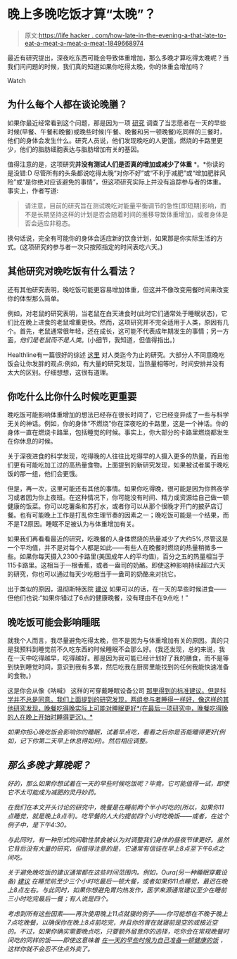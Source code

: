 # 晚上多晚吃饭才算“太晚”？

> 原文:[https://life hacker . com/how-late-in-the-evening-a-that-late-to-eat-a-meat-a-meat-a-meat-1849668974](https://lifehacker.com/how-late-in-the-evening-is-too-late-to-eat-a-meal-1849668974)

最近有研究提出，深夜吃东西可能会导致体重增加，那么多晚才算吃得太晚呢？当我们问问题的时候，我们真的知道如果你吃得太晚，你的体重会增加吗？

Watch

## 为什么每个人都在谈论晚膳？

如果你最近经常看到这个问题，那是因为一项 [研究](https://www.cell.com/cell-metabolism/fulltext/S1550-4131(22)00397-7) 调查了当志愿者在一天的早些时候(早餐、午餐和晚餐)或晚些时候(午餐、晚餐和另一顿晚餐)吃同样的三餐时，他们的身体会发生什么。研究人员说，他们发现晚吃的人更饿，燃烧的卡路里更少，他们的脂肪细胞表达与脂肪增加有关的基因。

值得注意的是，这项研究**并没有测试人们是否真的增加或减少了体重** *。*你读的是没错:D 尽管所有的头条都说吃得太晚“对你不好”或“不利于减肥”或“增加肥胖风险”或“是你绝对应该避免的事情”，但这项研究实际上并没有追踪参与者的体重。事实上，作者写道:

> 请注意，目前的研究旨在测试晚吃对能量平衡调节的急性[即短期]影响，而不是长期坚持这样的计划是否会随着时间的推移导致体重增加，或者身体是否会适应非稳态。

换句话说，完全有可能你的身体会适应新的饮食计划，如果那是你实际生活的方式。(这项研究的参与者一次只按照指定的时间表吃六天。)

## 其他研究对晚吃饭有什么看法？

还有其他研究表明，晚吃饭可能更容易增加体重，但这并不像改变用餐时间来改变你的体型那么简单。

例如，对老鼠的研究表明，当老鼠在白天进食时(此时它们通常处于睡眠状态)，它们比在晚上进食的老鼠增重更快。然而，这项研究并不完全适用于人类，原因有几个。首先，老鼠通常很年轻，还在成长，这可能不代表成年期发生的事情；另一方面，*他们是老鼠而不是人类*。(小细节，我知道，但值得指出。)

Healthline有一篇很好的综述 [这里](https://www.healthline.com/nutrition/eating-at-night#circadian-rhythm) 对人类迄今为止的研究。大部分人不同意晚吃饭会让你发胖的观点:例如，有大量的研究发现，当热量相等时，时间安排并没有太大的区别。仔细想想，这很有道理。

## 你吃什么比你什么时候吃更重要

晚吃饭可能影响体重增加的想法已经存在很长时间了，它已经变异成了一些与科学无关的神话。例如，你的身体“不燃烧”你在深夜吃的卡路里，这是一个神话。你的身体一直在燃烧卡路里，包括睡觉的时候。事实上，你大部分的卡路里燃烧都发生在你休息的时候。

关于深夜进食的科学发现，吃得晚的人往往比吃得早的人摄入更多的热量，而且他们更有可能吃加工过的高热量食物。上面提到的新研究发现，如果被试者属于晚吃饭的那一组，他们会更饿。

但是，再一次，这里可能还有其他的事情。如果你吃得晚，很可能是因为你熬夜学习或者因为你上夜班。在这种情况下，你可能没有时间、精力或资源给自己做一顿健康的饭菜。你可以吃薯条和苏打水，或者你可以从那个很晚才开门的披萨店订餐。也有可能晚上工作是打乱你生理节奏的因素之一；晚吃饭可能是一个结果，而不是T2原因。睡眠不足被认为与体重增加有关。

如果我们再看看最近的研究，吃晚餐的人身体燃烧的热量减少了大约5%,尽管这是一个平均值，并不是对每个人都是如此——有些人在晚餐时燃烧的热量稍微多一些。如果你每天摄入2300卡路里(美国成年人的平均值)，百分之五的热量相当于115卡路里。这相当于一根香蕉，或者一盎司的奶酪。即使这种影响持续超过六天的研究，你也可以通过每天少吃相当于一盎司的奶酪来对抗它。

出于类似的原因，温彻斯特医院 [建议](https://www.winchesterhospital.org/health-library/article?id=156995) 如果可以的话，在一天的早些时候进食——但他们也说:“如果你错过了6点的健康晚餐，没有理由不在9点吃！”

## 晚吃饭可能会影响睡眠

就我个人而言，我尽量避免吃得太晚，但不是因为与体重增加有关的原因。真的只是我预料到睡觉前不久吃东西的时候睡眠不会那么好。(我还发现，总的来说，我在一天中吃得越早，吃得越好。那是因为我可能已经计划好了我的膳食，而不是等到快到睡觉时间，意识到我有多累，然后吃我在厨房里能找到的任何我能快速准备的食物。)

这是你会从像《呐喊》 这样的可穿戴睡眠设备公司 [那里得到的标准建议。但是科学并不总是同意。我们上面提到的研究发现，两组参与者睡得一样好，像这样的其他研究发现，晚餐吃得晚实际上可能对睡眠更好*(在最后一项研究中，晚餐吃得晚的人在晚上开始时睡得更沉)。*](https://www.whoop.com/thelocker/eating-before-bed-affects-sleep-recovery/)

*如果你担心晚吃饭会影响你的睡眠，试着早点吃，看看之后你是否能睡得更好(例如，记下你第二天早上休息得如何)。然后相应调整。*

## *那么多晚才算晚呢？*

*好的，那么如果你想试着在一天的早些时候吃饭呢？毕竟，它可能值得一试，即使它不太可能成为减肥的灵丹妙药。*

*在我们在本文开头讨论的研究中，晚餐是在睡前两个半小时吃的(所以，如果你11点睡觉，就是晚上8点半)。吃早餐的人大约提前四个小时吃晚饭——或者，在这个例子中，是下午4:30。*

*与此同时，有一种形式的间歇性禁食被认为对调整我们身体的昼夜节律更好。虽然它背后没有大量的研究，但值得注意的是，它通常有信徒在早上8点至下午6点之间吃。*

*关于避免晚吃饭的建议通常都在这些时间范围内。例如，Oura(另一种睡眠穿戴设备) [建议](https://ouraring.com/blog/midnight-snacks/) 在睡觉前至少三个小时吃最后一顿大餐，或者如果你11点睡觉，最迟在晚上8点左右。与此同时，如果你想避免胃灼热发作，医学来源通常建议至少在睡前三小时吃完最后一餐；有人说是四个。*

*考虑到所有这些因素——再次使用晚上11点就寝的例子——你可能想在不晚于晚上7点吃晚餐，以确保你在晚上8点前吃完，并且你的胃在就寝前是空的或接近空的。不过，如果你确实需要晚点吃，只要额外留意你的选择，吃你会在常规晚餐时间吃的同样的饭——即使这意味着 [在一天的早些时候为自己准备一顿健康的饭](https://lifehacker.com/how-to-start-meal-prepping-without-it-taking-over-your-1849555451) ，这样你就不会忍不住点外卖了。*